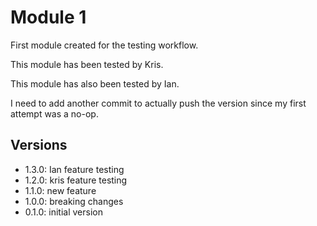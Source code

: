 # Module 1

First module created for the testing workflow.

This module has been tested by Kris.

This module has also been tested by Ian.

I need to add another commit to actually push the version since my first attempt was a no-op.

## Versions

- 1.3.0: Ian feature testing
- 1.2.0: kris feature testing
- 1.1.0: new feature
- 1.0.0: breaking changes
- 0.1.0: initial version
